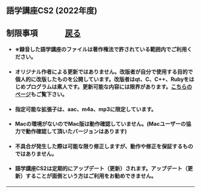 ## 語学講座CS2 (2022年度)  
## 制限事項 　　　    [戻る](https://csreviser.github.io/CaptureStream2/)     

- #### ※録音した語学講座のファイルは著作権法で許されている範囲内でご利用ください。          
- #### オリジナル作者による更新ではありません。改版者が自分で使用する目的で個人的に改版したものを公開しています。改版者はqt、C、C++、Rubyをはじめプログラムは素人です。更新可能な内容には限界があります。[こちらのページ](https://github.com/CSReviser/CS-English/wiki/類似アプリ)もご覧下さい。
- #### 指定可能な拡張子は、aac、m4a、mp3に限定しています。
- #### Macの環境がないのでMac版は動作確認していません。(Macユーザーの協力で動作確認して頂いたバージョンはあります)             
- #### 不具合が発生した際は可能な限り修正しますが、動作や修正を保証するものではありません。
- #### 語学講座CS2は定期的にアップデート（更新）されます。アップデート（更新）することが面倒という方はご利用をお勧めできません。

*** 
 <link rel="shortcut icon" type="image/x-icon" href="https://avatars.githubusercontent.com/u/46049273?v=4">
 <meta name="twitter:image:src" content="https://avatars.githubusercontent.com/u/46049273?v=4">
